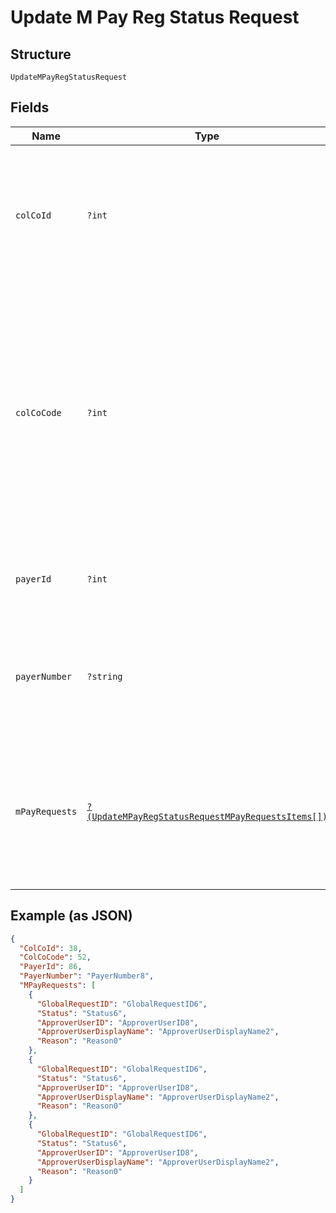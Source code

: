 
# Update M Pay Reg Status Request

## Structure

`UpdateMPayRegStatusRequest`

## Fields

| Name | Type | Tags | Description | Getter | Setter |
|  --- | --- | --- | --- | --- | --- |
| `colCoId` | `?int` | Optional | Collecting Company Id  of the selected payer.<br>Optional if ColCoCode is passed else Mandatory.<br>Example:<br>1-Philippines<br>5-UK | getColCoId(): ?int | setColCoId(?int colCoId): void |
| `colCoCode` | `?int` | Optional | Collecting Company Code (Shell Code) of the selected payer.<br>Mandatory for serviced OUs such as Romania, Latvia, Lithuania, Estonia, Ukraine etc. It is optional for other countries if ColCoID is provided.<br>Example:<br>86-Philippines<br>5-UK | getColCoCode(): ?int | setColCoCode(?int colCoCode): void |
| `payerId` | `?int` | Optional | Payer Id  of the selected payer.<br>Optional if PayerNumber is passed else Mandatory | getPayerId(): ?int | setPayerId(?int payerId): void |
| `payerNumber` | `?string` | Optional | Payer Number (Ex: GB000000123) of the selected payer.<br>Optional if PayerId is passed else Mandatory | getPayerNumber(): ?string | setPayerNumber(?string payerNumber): void |
| `mPayRequests` | [`?(UpdateMPayRegStatusRequestMPayRequestsItems[])`](../../doc/models/update-m-pay-reg-status-request-m-pay-requests-items.md) | Optional | List of MPay Request to be updated for Fleet Manager approval status.<br>Mandatory<br>Maximum number of requests that can be submitted are 50 | getMPayRequests(): ?array | setMPayRequests(?array mPayRequests): void |

## Example (as JSON)

```json
{
  "ColCoId": 38,
  "ColCoCode": 52,
  "PayerId": 86,
  "PayerNumber": "PayerNumber8",
  "MPayRequests": [
    {
      "GlobalRequestID": "GlobalRequestID6",
      "Status": "Status6",
      "ApproverUserID": "ApproverUserID8",
      "ApproverUserDisplayName": "ApproverUserDisplayName2",
      "Reason": "Reason0"
    },
    {
      "GlobalRequestID": "GlobalRequestID6",
      "Status": "Status6",
      "ApproverUserID": "ApproverUserID8",
      "ApproverUserDisplayName": "ApproverUserDisplayName2",
      "Reason": "Reason0"
    },
    {
      "GlobalRequestID": "GlobalRequestID6",
      "Status": "Status6",
      "ApproverUserID": "ApproverUserID8",
      "ApproverUserDisplayName": "ApproverUserDisplayName2",
      "Reason": "Reason0"
    }
  ]
}
```

